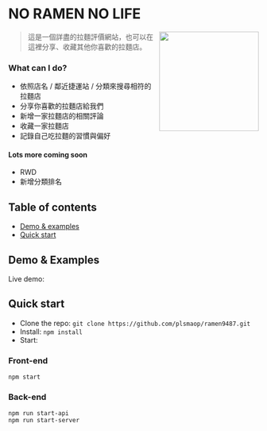 # NO RAMEN NO LIFE

<img src="https://i.pinimg.com/originals/56/47/15/5647153df9bb52f5eafb7fb37afcb857.jpg" height="200" align="right">

> 這是一個詳盡的拉麵評價網站，也可以在這裡分享、收藏其他你喜歡的拉麵店。

### What can I do?

* 依照店名 / 鄰近捷運站 / 分類來搜尋相符的拉麵店
* 分享你喜歡的拉麵店給我們
* 新增一家拉麵店的相關評論
* 收藏一家拉麵店
* 記錄自己吃拉麵的習慣與偏好

#### Lots more coming soon

* RWD 
* 新增分類排名


## Table of contents
- [Demo & examples](#demo-&-examples)
- [Quick start](#quick-start)

## Demo & Examples

Live demo: 

## Quick start

- Clone the repo: `git clone https://github.com/plsmaop/ramen9487.git`
- Install: `npm install`
- Start: 
### Front-end
```
npm start
```

### Back-end
```
npm run start-api
npm run start-server
```


